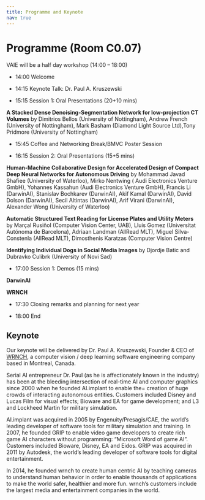 ```yaml
---
title: Programme and Keynote
nav: true
---
```


# Programme (Room C0.07)

VAIE will be a half day workshop (14:00 – 18:00)

* 14:00 Welcome
  
* 14:15 Keynote Talk: Dr. Paul A. Kruszewski

* 15:15 Session 1: Oral Presentations (20+10 mins)

**A Stacked Dense Denoising-Segmentation Network for low-projection CT Volumes**
by Dimitrios Bellos (University of Nottingham), Andrew French (University of Nottingham), Mark Basham (Diamond Light Source Ltd),Tony Pridmore (University of Nottingham)

* 15:45 Coffee and Networking Break/BMVC Poster Session

* 16:15 Session 2: Oral Presentations (15+5 mins)

**Human-Machine Collaborative Design for Accelerated Design of Compact Deep Neural Networks for Autonomous Driving** 
by Mohammad Javad Shafiee (University of Waterloo), Mirko Nentwing ( Audi Electronics Venture GmbH), Yohannes Kassahun (Audi Electronics Venture GmbH), Francis Li (DarwinAI), Stanislav Bochkarev (DarwinAI), Akif Kamal (DarwinAI), David Dolson (DarwinAI), Secil Altintas (DarwinAI), Arif Virani (DarwinAI), Alexander Wong (University of Waterloo)

**Automatic Structured Text Reading for License Plates and Utility Meters**
by Marçal Rusiñol (Computer Vision Center, UAB), Lluis Gomez (Universitat Autónoma de Barcelona), Adriaan Landman (AllRead MLT), 
Miguel Silva-Constenla (AllRead MLT), Dimosthenis Karatzas (Computer Vision Centre)

**Identifying Individual Dogs in Social Media Images**
by Djordje Batic and Dubravko Culibrk (University of Novi Sad)

* 17:00 Session 1: Demos (15 mins)

**DarwinAI**

**WRNCH**

* 17:30 Closing remarks and planning for next year

* 18:00 End

## Keynote

Our keynote will be delivered by Dr. Paul A. Kruszewski, Founder & CEO of [WRNCH](https://wrnch.ai/), a computer vision / deep learning software engineering company based in Montreal, Canada. 

Serial AI entrepreneur Dr. Paul (as he is affectionately known in the industry) has been at the bleeding intersection of real-time AI and computer graphics since 2000 when he founded AI.implant to enable the= creation of huge crowds of interacting autonomous entities. Customers included Disney and Lucas Film for visual effects; Bioware and EA for game development; and L3 and Lockheed Martin for military simulation. 

AI.implant was acquired in 2005 by Engenuity/Presagis/CAE, the world’s leading developer of software tools for military simulation and training. In 2007, he founded GRIP to enable video game developers to create rich game AI characters without programming: “Microsoft Word of game AI”. Customers included Bioware, Disney, EA and Eidos. GRIP was acquired in 2011 by Autodesk, the world’s leading developer of software tools for digital entertainment. 

In 2014, he founded wrnch to create human centric AI by teaching cameras to understand human behavior in order to enable thousands of applications to make the world safer, healthier and more fun. wrnch’s customers include the largest media and entertainment companies in the world.
